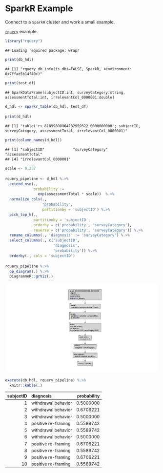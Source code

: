 SparkR Example
================

Connect to a `SparkR` cluster and work a small example.

[`rquery`](https://winvector.github.io/rquery/) example.

``` r
library("rquery")
```

    ## Loading required package: wrapr

``` r
print(db_hdl)
```

    ## [1] "rquery_db_info(is_dbi=FALSE, SparkR, <environment: 0x7ffae5b14f40>)"

``` r
print(test_df)
```

    ## SparkDataFrame[subjectID:int, surveyCategory:string, assessmentTotal:int, irrelevantCol_0000001:double]

``` r
d_hdl <- sparkr_table(db_hdl, test_df)

print(d_hdl)
```

    ## [1] "table('rs_81899890864282959322_0000000000'; subjectID, surveyCategory, assessmentTotal, irrelevantCol_0000001)"

``` r
print(column_names(d_hdl))
```

    ## [1] "subjectID"             "surveyCategory"        "assessmentTotal"      
    ## [4] "irrelevantCol_0000001"

``` r
scale <- 0.237

rquery_pipeline <- d_hdl %.>%
  extend_nse(.,
             probability :=
               exp(assessmentTotal * scale))  %.>% 
  normalize_cols(.,
                 "probability",
                 partitionby = 'subjectID') %.>%
  pick_top_k(.,
             partitionby = 'subjectID',
             orderby = c('probability', 'surveyCategory'),
             reverse = c('probability', 'surveyCategory')) %.>% 
  rename_columns(., 'diagnosis' := 'surveyCategory') %.>%
  select_columns(., c('subjectID', 
                      'diagnosis', 
                      'probability')) %.>%
  orderby(., cols = 'subjectID')

rquery_pipeline %.>%
  op_diagram(.) %.>% 
  DiagrammeR::grViz(.)
```

![](SparkR_files/figure-markdown_github/example-1.png)

``` r
execute(db_hdl, rquery_pipeline) %.>%
  knitr::kable(.)
```

|  subjectID| diagnosis           |  probability|
|----------:|:--------------------|------------:|
|          1| withdrawal behavior |    0.5000000|
|          2| withdrawal behavior |    0.6706221|
|          3| withdrawal behavior |    0.5000000|
|          4| positive re-framing |    0.5589742|
|          5| withdrawal behavior |    0.5589742|
|          6| withdrawal behavior |    0.5000000|
|          7| positive re-framing |    0.6706221|
|          8| positive re-framing |    0.5589742|
|          9| positive re-framing |    0.6706221|
|         10| positive re-framing |    0.5589742|
